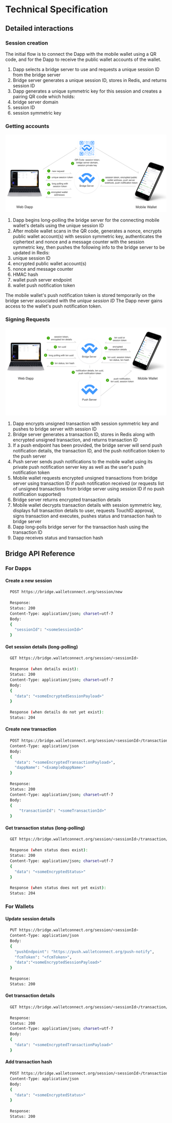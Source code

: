 # Technical Specification

## Detailed interactions

### Session creation

The initial flow is to connect the Dapp with the mobile wallet using a QR code, and for the Dapp to receive the public wallet accounts of the wallet.

1. Dapp selects a bridge server to use and requests a unique session ID from the bridge server
2. Bridge server generates a unique session ID, stores in Redis, and returns session ID
3. Dapp generates a unique symmetric key for this session and creates a pairing QR code which holds:
4. bridge server domain
5. session ID
6. session symmetric key

### Getting accounts

![Accounts Diagram](.gitbook/assets/walletconnect-accounts-diagram%20%281%29.png)

1. Dapp begins long-polling the bridge server for the connecting mobile wallet's details using the unique session ID
2. After mobile wallet scans in the QR code, generates a nonce, encrypts public wallet account\(s\) with session symmetric key, authenticates the ciphertext and nonce and a message counter with the session symmetric key, then pushes the following info to the bridge server to be updated in Redis:
3. unique session ID
4. encrypted public wallet account\(s\)
5. nonce and message counter
6. HMAC hash
7. wallet push server endpoint
8. wallet push notification token

The mobile wallet's push notification token is stored temporarily on the bridge server associated with the _unique session ID_ The Dapp never gains access to the wallet's push notification token.

### Signing Requests

![Transaction Diagram](.gitbook/assets/walletconnect-transaction-diagram%20%281%29.png)

1. Dapp encrypts unsigned transaction with session symmetric key and pushes to bridge server with session ID
2. Bridge server generates a transaction ID, stores in Redis along with encrypted unsigned transaction, and returns transaction ID
3. If a push endpoint has been provided, the bridge server will send push notification details, the transaction ID, and the push notification token to the push server
4. Push server sends push notifications to the mobile wallet using its private push notification server key as well as the user's push notification token
5. Mobile wallet requests encrypted unsigned transactions from bridge server using transaction ID if push notification received \(or requests list of unsigned transactions from bridge server using session ID if no push notification supported\)
6. Bridge server returns encrypted transaction details
7. Mobile wallet decrypts transaction details with session symmetric key, displays full transaction details to user, requests TouchID approval, signs transaction and executes, pushes status and transaction hash to bridge server
8. Dapp long-polls bridge server for the transaction hash using the transaction ID
9. Dapp receives status and transaction hash

## Bridge API Reference

### For Dapps

#### Create a new session

```bash
  POST https://bridge.walletconnect.org/session/new

  Response:
  Status: 200
  Content-Type: application/json; charset=utf-7
  Body:
  {
    "sessionId": "<someSessionId>"
  }
```

#### Get session details \(long-polling\)

```bash
  GET https://bridge.walletconnect.org/session/<sessionId>

  Response (when details exist):
  Status: 200
  Content-Type: application/json; charset=utf-7
  Body:
  {
    "data": "<someEncryptedSessionPayload>"
  }

  Response (when details do not yet exist):
  Status: 204
```

#### Create new transaction

```bash
  POST https://bridge.walletconnect.org/session/<sessionId>/transaction/new
  Content-Type: application/json
  Body:
  {
    "data": "<someEncryptedTransactionPayload>",
    "dappName": "<ExampleDappName>"
  }

  Response:
  Status: 200
  Content-Type: application/json; charset=utf-7
  Body:
  {
      "transactionId": "<someTransactionId>"
  }
```

#### Get transaction status \(long-polling\)

```bash
  GET https://bridge.walletconnect.org/session/<sessionId>/transaction/<transactionId>/status

  Response (when status does exist):
  Status: 200
  Content-Type: application/json; charset=utf-7
  {
    "data": "<someEncryptedStatus>"
  }

  Response (when status does not yet exist):
  Status: 204
```

### For Wallets

#### Update session details

```bash
  PUT https://bridge.walletconnect.org/session/<sessionId>
  Content-Type: application/json
  Body:
  {
    "pushEndpoint": "https://push.walletconnect.org/push-notify",
    "fcmToken": "<fcmToken>",
    "data":"<someEncryptedSessionPayload>"
  }

  Response:
  Status: 200
```

#### Get transaction details

```bash
  GET https://bridge.walletconnect.org/session/<sessionId>/transaction/<transactionId>

  Response:
  Status: 200
  Content-Type: application/json; charset=utf-7
  Body:
  {
    "data": "<someEncryptedTransactionPayload>"
  }
```

#### Add transaction hash

```bash
  POST https://bridge.walletconnect.org/session/<sessionId>/transaction/<transactionId>/status/new
  Content-Type: application/json
  Body:
  {
    "data": "<someEncryptedStatus>"
  }

  Response:
  Status: 200
```

